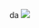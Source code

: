 da ![](https://gamzatech-bucket.s3.ap-northeast-2.amazonaws.com/post-images/4ab87782-d945-4cb6-ad9c-a75903c39fe0_cfd9c9d5-92dd-4cd5-965b-623a8c713603_467134f9-93e5-4991-9f2d-1ff9f2c896ce_f85f0323-893b-4f89-a889-c94c00115150_8d211878-c2fe-4f4c-a17e-6e21a5853133_63993e74-2b0b-4b1c-978b-0b4aafaf3192_image.png)